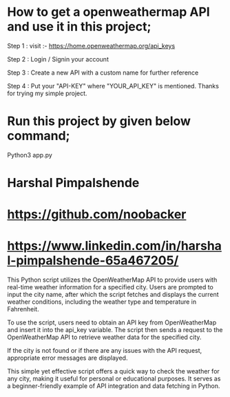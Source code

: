 # How to get a openweathermap API and use it in this project;
Step 1 :
visit :- https://home.openweathermap.org/api_keys

Step 2 :
Login / Signin your account

Step 3 :
Create a new API with a custom name for further reference

Step 4 :
Put your "API-KEY" where "YOUR_API_KEY" is mentioned.
Thanks for trying my simple project.

# Run this project by given below command;
Python3 app.py

# Harshal Pimpalshende
# https://github.com/noobacker
# https://www.linkedin.com/in/harshal-pimpalshende-65a467205/



This Python script utilizes the OpenWeatherMap API to provide users with real-time weather information for a specified city. Users are prompted to input the city name, after which the script fetches and displays the current weather conditions, including the weather type and temperature in Fahrenheit.

To use the script, users need to obtain an API key from OpenWeatherMap and insert it into the api_key variable. The script then sends a request to the OpenWeatherMap API to retrieve weather data for the specified city.

If the city is not found or if there are any issues with the API request, appropriate error messages are displayed.

This simple yet effective script offers a quick way to check the weather for any city, making it useful for personal or educational purposes. It serves as a beginner-friendly example of API integration and data fetching in Python.
